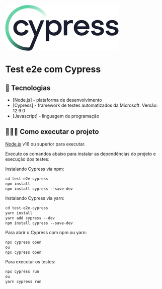 
![](cypress.webp)
# Test e2e com Cypress

## 🚀 Tecnologias

- [Node.js] - plataforma de desenvolvimento
- [Cypress] - framework de testes automatizados da Microsoft. Versão: 12.9.0
- [Javascript] - linguagem de programação

## 👨🏻‍💻 Como executar o projeto

[Node.js](https://nodejs.org/) v16 ou superior para executar.

Execute os comandos abaixo para instalar as dependências do projeto e execução dos testes:

Instalando Cypress via npm:
```
cd test-e2e-cypress
npm install
npm install cypress --save-dev
```

Instalando Cypress via yarn:
```
cd test-e2e-cypress
yarn install
yarn add cypress --dev
npm install cypress --save-dev
```

Para abrir o Cypress com npm ou yarn:
```
npx cypress open
ou
npx cypress open
```

Para executar os testes:
```
npx cypress run
ou
yarn cypress run
```

